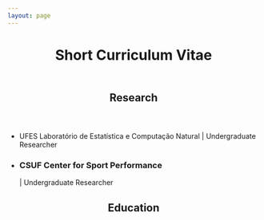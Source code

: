 ```yaml
---
layout: page
---
```



<header><h1>Short Curriculum Vitae</h1></header>

<header><h2>Research</h2></header>

<ul>
  <li>UFES Laboratório de Estatística e Computação Natural | Undergraduate Researcher</li>
  <li><h3>CSUF Center for Sport Performance</h3> | Undergraduate Researcher</li>
</ul>


<header><h2>Education</h2></header>

